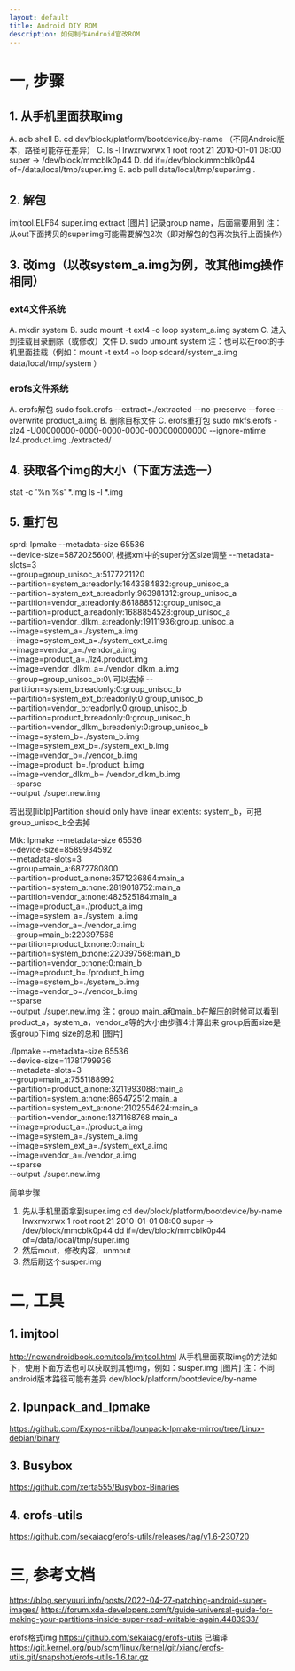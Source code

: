 ```yaml
---
layout: default
title: Android DIY ROM
description: 如何制作Android官改ROM
---
```


# 一, 步骤
## 1. 从手机里面获取img
A. adb shell
B. cd dev/block/platform/bootdevice/by-name （不同Android版本，路径可能存在差异）
C. ls -l
lrwxrwxrwx 1 root root   21 2010-01-01 08:00 super -> /dev/block/mmcblk0p44
D. dd if=/dev/block/mmcblk0p44 of=/data/local/tmp/super.img
E. adb pull data/local/tmp/super.img .

 
## 2. 解包
imjtool.ELF64 super.img extract
[图片]
记录group name，后面需要用到
注：从out下面拷贝的super.img可能需要解包2次（即对解包的包再次执行上面操作）


## 3. 改img（以改system_a.img为例，改其他img操作相同）
### ext4文件系统
A. mkdir system
B. sudo mount -t ext4 -o loop system_a.img system
C. 进入到挂载目录删除（或修改）文件
D. sudo umount system
注：也可以在root的手机里面挂载（例如：mount -t ext4 -o loop sdcard/system_a.img data/local/tmp/system ）

### erofs文件系统
A. erofs解包
sudo fsck.erofs --extract=./extracted --no-preserve --force --overwrite product_a.img
B. 删除目标文件
C. erofs重打包
sudo mkfs.erofs -zlz4  -U00000000-0000-0000-0000-000000000000 --ignore-mtime lz4.product.img ./extracted/


## 4. 获取各个img的大小（下面方法选一）
stat -c '%n %s' *.img 
ls -l *.img


## 5. 重打包
sprd:
lpmake --metadata-size 65536\
 --device-size=5872025600\  根据xml中的super分区size调整
 --metadata-slots=3\
 --group=group_unisoc_a:5177221120\
 --partition=system_a:readonly:1643384832:group_unisoc_a\
 --partition=system_ext_a:readonly:963981312:group_unisoc_a\
 --partition=vendor_a:readonly:861888512:group_unisoc_a\
 --partition=product_a:readonly:1688854528:group_unisoc_a\
 --partition=vendor_dlkm_a:readonly:19111936:group_unisoc_a\
 --image=system_a=./system_a.img\
 --image=system_ext_a=./system_ext_a.img\
 --image=vendor_a=./vendor_a.img\
 --image=product_a=./lz4.product.img\
 --image=vendor_dlkm_a=./vendor_dlkm_a.img\
 --group=group_unisoc_b:0\  可以去掉
 --partition=system_b:readonly:0:group_unisoc_b\
 --partition=system_ext_b:readonly:0:group_unisoc_b\
 --partition=vendor_b:readonly:0:group_unisoc_b\
 --partition=product_b:readonly:0:group_unisoc_b\
 --partition=vendor_dlkm_b:readonly:0:group_unisoc_b\
 --image=system_b=./system_b.img\
 --image=system_ext_b=./system_ext_b.img\
 --image=vendor_b=./vendor_b.img\
 --image=product_b=./product_b.img\
 --image=vendor_dlkm_b=./vendor_dlkm_b.img\
 --sparse \
 --output ./super.new.img


 若出现[liblp]Partition should only have linear extents: system_b，可把group_unisoc_b全去掉

Mtk:
lpmake --metadata-size 65536\
 --device-size=8589934592\
 --metadata-slots=3\
 --group=main_a:6872780800\
 --partition=product_a:none:3571236864:main_a\
 --partition=system_a:none:2819018752:main_a\
 --partition=vendor_a:none:482525184:main_a\
 --image=product_a=./product_a.img\
 --image=system_a=./system_a.img\
 --image=vendor_a=./vendor_a.img\
 --group=main_b:220397568\
 --partition=product_b:none:0:main_b\
 --partition=system_b:none:220397568:main_b\
 --partition=vendor_b:none:0:main_b\
 --image=product_b=./product_b.img\
 --image=system_b=./system_b.img\
 --image=vendor_b=./vendor_b.img\
 --sparse \
 --output ./super.new.img
注：group main_a和main_b在解压的时候可以看到
product_a，system_a，vendor_a等的大小由步骤4计算出来
group后面size是该group下img size的总和
[图片]


./lpmake --metadata-size 65536\
 --device-size=11781799936\
 --metadata-slots=3\
 --group=main_a:7551188992\
 --partition=product_a:none:3211993088:main_a\
 --partition=system_a:none:865472512:main_a\
 --partition=system_ext_a:none:2102554624:main_a\
 --partition=vendor_a:none:1371168768:main_a\
 --image=product_a=./product_a.img\
 --image=system_a=./system_a.img\
 --image=system_ext_a=./system_ext_a.img\
 --image=vendor_a=./vendor_a.img\
 --sparse \
 --output ./super.new.img

简单步骤
1. 先从手机里面拿到super.img
cd dev/block/platform/bootdevice/by-name 
lrwxrwxrwx 1 root root   21 2010-01-01 08:00 super -> /dev/block/mmcblk0p44
dd if=/dev/block/mmcblk0p44 of=/data/local/tmp/super.img
1. 然后mout，修改内容，unmout
2. 然后刷这个susper.img


# 二, 工具
## 1. imjtool
http://newandroidbook.com/tools/imjtool.html
从手机里面获取img的方法如下，使用下面方法也可以获取到其他img，例如：susper.img
[图片]
注：不同android版本路径可能有差异
dev/block/platform/bootdevice/by-name

## 2. lpunpack_and_lpmake
https://github.com/Exynos-nibba/lpunpack-lpmake-mirror/tree/Linux-debian/binary

## 3. Busybox
https://github.com/xerta555/Busybox-Binaries

## 4. erofs-utils
https://github.com/sekaiacg/erofs-utils/releases/tag/v1.6-230720


# 三, 参考文档
https://blog.senyuuri.info/posts/2022-04-27-patching-android-super-images/
https://forum.xda-developers.com/t/guide-universal-guide-for-making-your-partitions-inside-super-read-writable-again.4483933/

erofs格式img
https://github.com/sekaiacg/erofs-utils 已编译
https://git.kernel.org/pub/scm/linux/kernel/git/xiang/erofs-utils.git/snapshot/erofs-utils-1.6.tar.gz
